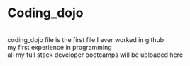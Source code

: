 # Coding_dojo
<br> coding_dojo  file is the first file I ever worked in github
<br> my first experience in programming
<br> all my full stack developer bootcamps will be uploaded here 
